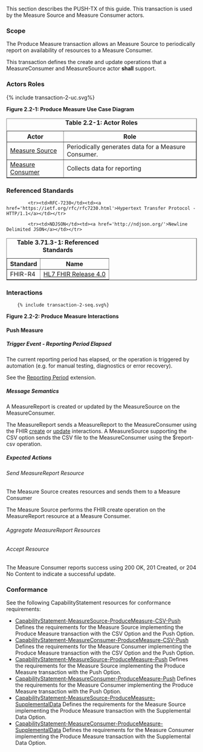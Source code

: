 This section describes the PUSH-TX of this guide. This transaction is used by the Measure Source and Measure Consumer actors.

### Scope

The Produce Measure transaction allows an Measure Source to periodically report on availability of resources to a Measure Consumer.


This transaction defines the create and update operations that a MeasureConsumer and MeasureSource actor **shall** support.


### Actors Roles
{% include transaction-2-uc.svg%}

**Figure 2.2-1: Produce Measure Use Case Diagram**

<table border='1' borderspacing='0'>
<caption><b>Table 2.2-1: Actor Roles</b></caption>
<thead><tr><th>Actor</th><th>Role</th></tr></thead>
<tbody><tr><td><a href="actors.html#measure-source">Measure Source</a></td>
<td>Periodically generates data for a Measure Consumer.</td>
</tr>
        <tr><td><a href="actors.html#measure-consumer">Measure Consumer</a></td>
<td>Collects data for reporting</td>
</tr>
        
</tbody>
</table>

### Referenced Standards

<table border='1' borderspacing='0'>
<caption><b>Table 3.71.3-1: Referenced Standards</b></caption>
<thead><tr><th>Standard</th><th>Name</th></tr></thead>
<tbody>
            <tr><td>FHIR-R4</td><td><a href='http://www.hl7.org/FHIR/R4'>HL7 FHIR Release 4.0</a></td></tr>
        
            <tr><td>RFC-7230</td><td><a href='https://ietf.org/rfc/rfc7230.html'>Hypertext Transfer Protocol - HTTP/1.1</a></td></tr>
        
            <tr><td>NDJSON</td><td><a href='http://ndjson.org/'>Newline Delimited JSON</a></td></tr>
        
</tbody>
</table>

### Interactions
        {% include transaction-2-seq.svg%}

**Figure 2.2-2: Produce Measure Interactions**


#### Push Measure




##### Trigger Event - Reporting Period Elapsed

The current reporting period has elapsed, or the operation is triggered by automation (e.g. for manual testing,
diagnostics or error recovery).


See the [Reporting Period](StructureDefinition-ReportingPeriod.html) extension.


##### Message Semantics

A MeasureReport is created or updated by the MeasureSource on the MeasureConsumer.


The MeasureReport sends a MeasureReport to the MeasureConsumer using the FHIR
[create](https://www.hl7.org/fhir/http.html#create) or [update](https://www.hl7.org/fhir/http.html#update) interactions.
A MeasureSource supporting the CSV option sends the CSV file to the MeasureConsumer using the $report-csv operation.


##### Expected Actions

###### Send MeasureReport Resource

The Measure Source creates resources and sends them to a Measure Consumer


The Measure Source performs the FHIR create
operation on the MeasureReport resource at a Measure Consumer.


###### Aggregate MeasureReport Resources

###### Accept Resource

The Measure Consumer reports success using 200 OK, 201 Created, or 204 No Content to indicate a successful update.




### Conformance
See the following CapabilityStatement resources for conformance requirements:

* [CapabilityStatement-MeasureSource-ProduceMeasure-CSV-Push](CapabilityStatement-MeasureSource-ProduceMeasure-CSV-Push.html) Defines the requirements for the Measure Source implementing the Produce Measure transaction with the CSV Option and the Push Option.
* [CapabilityStatement-MeasureConsumer-ProduceMeasure-CSV-Push](CapabilityStatement-MeasureConsumer-ProduceMeasure-CSV-Push.html) Defines the requirements for the Measure Consumer implementing the Produce Measure transaction with the CSV Option and the Push Option.
* [CapabilityStatement-MeasureSource-ProduceMeasure-Push](CapabilityStatement-MeasureSource-ProduceMeasure-Push.html) Defines the requirements for the Measure Source implementing the Produce Measure transaction with the Push Option.
* [CapabilityStatement-MeasureConsumer-ProduceMeasure-Push](CapabilityStatement-MeasureConsumer-ProduceMeasure-Push.html) Defines the requirements for the Measure Consumer implementing the Produce Measure transaction with the Push Option.
* [CapabilityStatement-MeasureSource-ProduceMeasure-SupplementalData](CapabilityStatement-MeasureSource-ProduceMeasure-SupplementalData.html) Defines the requirements for the Measure Source implementing the Produce Measure transaction with the Supplemental Data Option.
* [CapabilityStatement-MeasureConsumer-ProduceMeasure-SupplementalData](CapabilityStatement-MeasureConsumer-ProduceMeasure-SupplementalData.html) Defines the requirements for the Measure Consumer implementing the Produce Measure transaction with the Supplemental Data Option.
